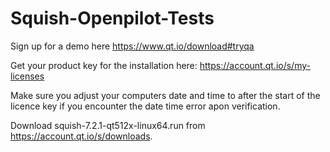 # Squish-Openpilot-Tests
Sign up for a demo here https://www.qt.io/download#tryqa

Get your product key for the installation here: https://account.qt.io/s/my-licenses

Make sure you adjust your computers date and time to after the start of the licence key if you encounter the date time error apon verification.

Download squish-7.2.1-qt512x-linux64.run from https://account.qt.io/s/downloads. 
